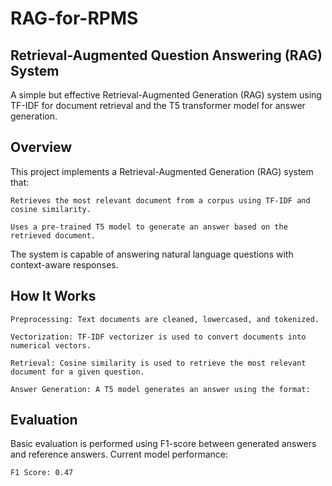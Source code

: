 # RAG-for-RPMS

## Retrieval-Augmented Question Answering (RAG) System

A simple but effective Retrieval-Augmented Generation (RAG) system using TF-IDF for document retrieval and the T5 transformer model for answer generation.

## Overview

This project implements a Retrieval-Augmented Generation (RAG) system that:

    Retrieves the most relevant document from a corpus using TF-IDF and cosine similarity.

    Uses a pre-trained T5 model to generate an answer based on the retrieved document.

The system is capable of answering natural language questions with context-aware responses.


## How It Works

    Preprocessing: Text documents are cleaned, lowercased, and tokenized.

    Vectorization: TF-IDF vectorizer is used to convert documents into numerical vectors.

    Retrieval: Cosine similarity is used to retrieve the most relevant document for a given question.

    Answer Generation: A T5 model generates an answer using the format:


 ## Evaluation

Basic evaluation is performed using F1-score between generated answers and reference answers. Current model performance:

    F1 Score: 0.47
